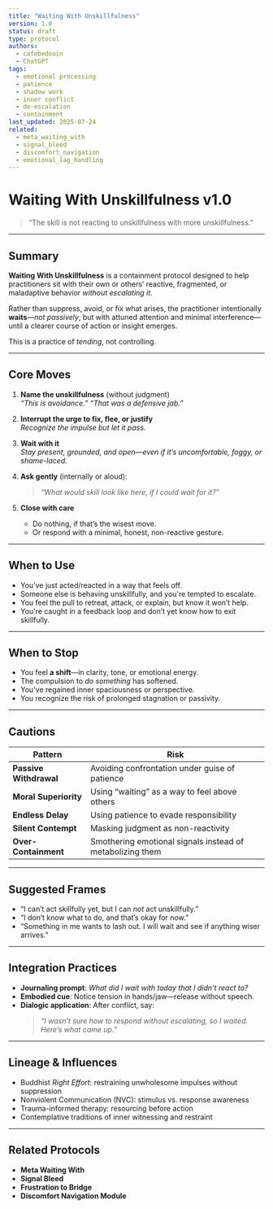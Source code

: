 ```yaml
---
title: "Waiting With Unskillfulness"
version: 1.0
status: draft
type: protocol
authors:
  - cafebedouin
  - ChatGPT
tags:
  - emotional processing
  - patience
  - shadow work
  - inner conflict
  - de-escalation
  - containment
last_updated: 2025-07-24
related:
  - meta_waiting_with
  - signal_bleed
  - discomfort_navigation
  - emotional_lag_handling
---
```

# Waiting With Unskillfulness v1.0

> “The skill is not reacting to unskillfulness with more unskillfulness.”

---

## Summary

**Waiting With Unskillfulness** is a containment protocol designed to help practitioners sit with their own or others’ reactive, fragmented, or maladaptive behavior *without escalating it*.

Rather than suppress, avoid, or fix what arises, the practitioner intentionally **waits**—*not passively*, but with attuned attention and minimal interference—until a clearer course of action or insight emerges.

This is a practice of *tending*, not controlling.

---

## Core Moves

1. **Name the unskillfulness** (without judgment)  
   *“This is avoidance.” “That was a defensive jab.”*

2. **Interrupt the urge to fix, flee, or justify**  
   *Recognize the impulse but let it pass.*

3. **Wait with it**  
   *Stay present, grounded, and open—even if it’s uncomfortable, foggy, or shame-laced.*

4. **Ask gently** (internally or aloud):  
   > *“What would skill look like here, if I could wait for it?”*

5. **Close with care**  
   - Do nothing, if that’s the wisest move.  
   - Or respond with a minimal, honest, non-reactive gesture.

---

## When to Use

- You’ve just acted/reacted in a way that feels off.
- Someone else is behaving unskillfully, and you're tempted to escalate.
- You feel the pull to retreat, attack, or explain, but know it won’t help.
- You're caught in a feedback loop and don’t yet know how to exit skillfully.

---

## When to Stop

- You feel **a shift**—in clarity, tone, or emotional energy.
- The compulsion to *do something* has softened.
- You've regained inner spaciousness or perspective.
- You recognize the risk of prolonged stagnation or passivity.

---

## Cautions

| Pattern | Risk |
|--------|------|
| **Passive Withdrawal** | Avoiding confrontation under guise of patience |
| **Moral Superiority** | Using “waiting” as a way to feel above others |
| **Endless Delay** | Using patience to evade responsibility |
| **Silent Contempt** | Masking judgment as non-reactivity |
| **Over-Containment** | Smothering emotional signals instead of metabolizing them |

---

## Suggested Frames

- “I can’t act skillfully yet, but I can *not* act unskillfully.”
- “I don’t know what to do, and that’s okay for now.”
- “Something in me wants to lash out. I will wait and see if anything wiser arrives.”

---

## Integration Practices

- **Journaling prompt**: *What did I wait with today that I didn’t react to?*
- **Embodied cue**: Notice tension in hands/jaw—release without speech.
- **Dialogic application**: After conflict, say:  
  > *“I wasn’t sure how to respond without escalating, so I waited. Here’s what came up.”*

---

## Lineage & Influences

- Buddhist *Right Effort*: restraining unwholesome impulses without suppression
- Nonviolent Communication (NVC): stimulus vs. response awareness
- Trauma-informed therapy: resourcing before action
- Contemplative traditions of inner witnessing and restraint

---

## Related Protocols

- **Meta Waiting With**
- **Signal Bleed**
- **Frustration to Bridge**
- **Discomfort Navigation Module**
